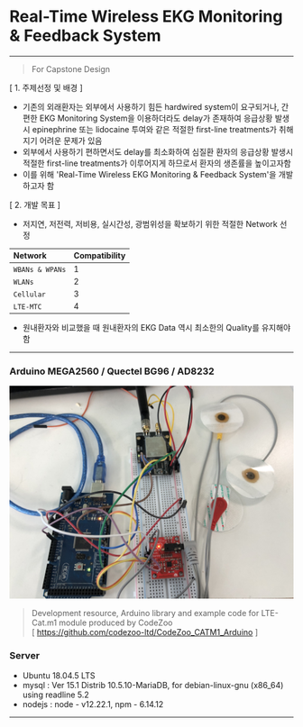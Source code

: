 # Real-Time Wireless EKG Monitoring & Feedback System
-------------
> For Capstone Design


[ 1. 주제선정 및 배경 ]
- 기존의 외래환자는 외부에서 사용하기 힘든 hardwired system이 요구되거나, 간편한 EKG Monitoring System을 이용하더라도 delay가 존재하여 응급상황 발생시 epinephrine 또는 lidocaine 투여와 같은 적절한 first-line treatments가 취해지기 어려운 문제가 있음
- 외부에서 사용하기 편하면서도 delay를 최소화하여 심질환 환자의 응급상황 발생시 적절한 first-line treatments가 이루어지게 하므로서 환자의 생존률을 높이고자함
- 이를 위해 'Real-Time Wireless EKG Monitoring & Feedback System'을 개발하고자 함

[ 2. 개발 목표 ]
- 저지연, 저전력, 저비용, 실시간성, 광범위성을 확보하기 위한 적절한 Network 선정

|Network|Compatibility|
|:---|:---|
|`WBANs & WPANs`|1|
|`WLANs`|2|
|`Cellular`|3|
|`LTE-MTC`|4|

- 원내환자와 비교했을 때 원내환자의 EKG Data 역시 최소한의 Quality를 유지해야함

-------------
### Arduino MEGA2560 / Quectel BG96 / AD8232
<img src="/Img/product.jpg">

> Development resource, Arduino library and example code for LTE-Cat.m1 module produced by CodeZoo   
> [ https://github.com/codezoo-ltd/CodeZoo_CATM1_Arduino ]

### Server
- Ubuntu 18.04.5 LTS   
- mysql : Ver 15.1 Distrib 10.5.10-MariaDB, for debian-linux-gnu (x86_64) using readline 5.2   
- nodejs : node - v12.22.1, npm - 6.14.12   
-------------
